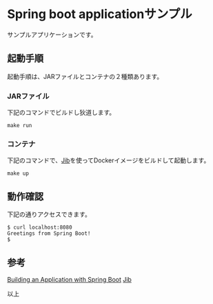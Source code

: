 # Spring boot applicationサンプル

サンプルアプリケーションです。

## 起動手順

起動手順は、JARファイルとコンテナの２種類あります。

### JARファイル

下記のコマンドでビルドし狄道します。

```
make run
```

### コンテナ

下記のコマンドで、[Jib](https://github.com/GoogleContainerTools/jib)を使ってDockerイメージをビルドして起動します。

```
make up
```

## 動作確認

下記の通りアクセスできます。

```
$ curl localhost:8080
Greetings from Spring Boot!
$
```

## 参考

[Building an Application with Spring Boot](https://spring.io/guides/gs/spring-boot/)
[Jib](https://github.com/GoogleContainerTools/jib)

以上

